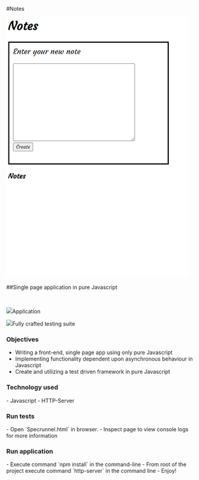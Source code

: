 #Notes

![Creating notes in the application](noteGif.gif)

##Single page application in pure Javascript

<br/>

<img src="https://i.gyazo.com/0a95b95a1e2c35d12b5fd5f9ff765228.png">Application</img>
<br/>

<img src="https://i.gyazo.com/2e23d4088c4591f3c846f077b921258d.png">Fully crafted testing suite</img>

<h3>Objectives</h3>

- Writing a front-end, single page app using only pure Javascript
- Implementing functionality dependent upon asynchronous behaviour in Javascript
- Create and utilizing a test driven framework in pure Javascript

<h3>Technology used</h3>
- Javascript
- HTTP-Server

<h3>Run tests</h3>
- Open `Specrunnel.html` in browser.
- Inspect page to view console logs for more information

<h3>Run application</h3>
- Execute command `npm install` in the command-line
- From root of the project execute command `http-server` in the command line
- Enjoy!
